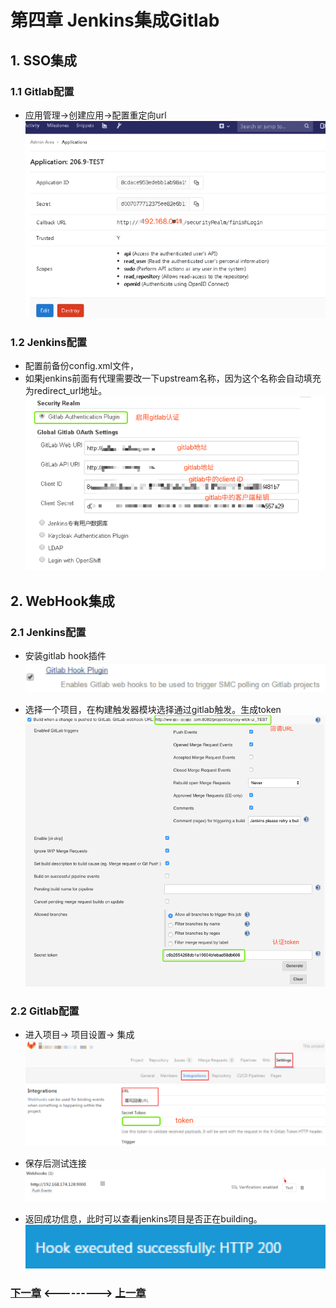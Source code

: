 # 第四章 Jenkins集成Gitlab
## 1. SSO集成

### 1.1 Gitlab配置
- 应用管理->创建应用->配置重定向url
![管理页面](static/image/07/01.png)

### 1.2 Jenkins配置
- 配置前备份config.xml文件，
- 如果jenkins前面有代理需要改一下upstream名称，因为这个名称会自动填充为redirect_url地址。
![管理页面](static/image/07/02.png)


## 2. WebHook集成

### 2.1 Jenkins配置

- 安装gitlab hook插件
![管理页面](static/image/07/03.png)

- 选择一个项目，在构建触发器模块选择通过gitlab触发。生成token
![管理页面](static/image/07/04.png)


### 2.2 Gitlab配置
- 进入项目-> 项目设置-> 集成
![管理页面](static/image/07/05.png)

- 保存后测试连接
![管理页面](static/image/07/06.png)

- 返回成功信息，此时可以查看jenkins项目是否正在building。
![管理页面](static/image/07/07.png)



### [下一章](./第八章-集成Jenkins(四).md)    <--------->  [上一章](./第六章-集成Jenkins(二).md)